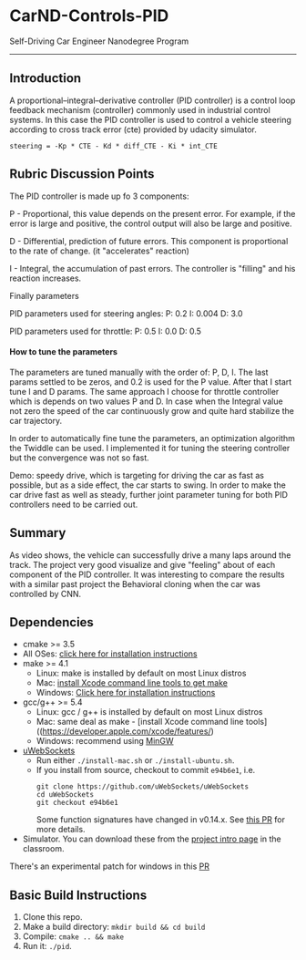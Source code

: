 # CarND-Controls-PID
Self-Driving Car Engineer Nanodegree Program

---

## Introduction
A proportional–integral–derivative controller (PID controller) is a control loop feedback mechanism (controller) commonly used in industrial control systems. In this case the PID controller is used to control a vehicle steering according to cross track error (cte) provided by udacity simulator.

```
steering = -Kp * CTE - Kd * diff_CTE - Ki * int_CTE
```

## Rubric Discussion Points

The PID controller is made up fo 3 components:

P - Proportional, this value depends on the present error. For example, if the error is large and positive, the control output will also be large and positive. 

D - Differential, prediction of future errors. This component is proportional to the rate of change. (it "accelerates" reaction)

I - Integral, the accumulation of past errors. The controller is "filling" and his reaction increases.

Finally parameters

PID parameters used for steering angles:
P: 0.2
I: 0.004
D: 3.0

PID parameters used for throttle:
P: 0.5
I: 0.0
D: 0.5

#### How to tune the parameters

The parameters are tuned manually with the order of: P, D, I. The last params settled to be zeros, and 0.2 is used for the P value. After that I start tune I and D params. The same approach I choose for 
throttle controller which is depends on two values P and D. In case when the Integral value not zero the speed of the car continuously grow and quite hard stabilize the car trajectory.

In order to automatically fine tune the parameters, an optimization algorithm the Twiddle can be used. I implemented it for tuning the steering controller but the convergence was not so fast.

Demo: speedy drive, which is targeting for driving the car as fast as possible, but as a side effect, the car starts to swing. In order to make the car drive fast as well as steady, further joint parameter tuning for both PID controllers need to be carried out.

## Summary
As video shows, the vehicle can successfully drive a many laps around the track. The project very good visualize and give "feeling" about of each component of the PID controller.
It was interesting to compare the results with a similar past project the Behavioral cloning when the car was controlled by CNN.
## Dependencies

* cmake >= 3.5
 * All OSes: [click here for installation instructions](https://cmake.org/install/)
* make >= 4.1
  * Linux: make is installed by default on most Linux distros
  * Mac: [install Xcode command line tools to get make](https://developer.apple.com/xcode/features/)
  * Windows: [Click here for installation instructions](http://gnuwin32.sourceforge.net/packages/make.htm)
* gcc/g++ >= 5.4
  * Linux: gcc / g++ is installed by default on most Linux distros
  * Mac: same deal as make - [install Xcode command line tools]((https://developer.apple.com/xcode/features/)
  * Windows: recommend using [MinGW](http://www.mingw.org/)
* [uWebSockets](https://github.com/uWebSockets/uWebSockets)
  * Run either `./install-mac.sh` or `./install-ubuntu.sh`.
  * If you install from source, checkout to commit `e94b6e1`, i.e.
    ```
    git clone https://github.com/uWebSockets/uWebSockets 
    cd uWebSockets
    git checkout e94b6e1
    ```
    Some function signatures have changed in v0.14.x. See [this PR](https://github.com/udacity/CarND-MPC-Project/pull/3) for more details.
* Simulator. You can download these from the [project intro page](https://github.com/udacity/self-driving-car-sim/releases) in the classroom.

There's an experimental patch for windows in this [PR](https://github.com/udacity/CarND-PID-Control-Project/pull/3)

## Basic Build Instructions

1. Clone this repo.
2. Make a build directory: `mkdir build && cd build`
3. Compile: `cmake .. && make`
4. Run it: `./pid`. 
